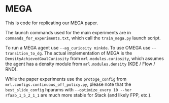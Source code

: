 # MEGA

This is code for replicating our MEGA paper. 

The launch commands used for the main experiments are in `commands_for_experiments.txt`, which call the `train_mega.py` launch script. 

To run a MEGA agent use `--ag_curiosity minkde`. To use OMEGA use `--transition_to_dg`. The actual implementation of MEGA is the `DensityAchievedGoalCuriosity` from `mrl.modules.curiosity`, which assumes the agent has a density module from `mrl.modules.density` (KDE / Flow / RND).

While the paper experiments use the `protoge_config` from `mrl.configs.continuous_off_policy.py`, please note that the `best_slide_config` hparams with `--optimize_every 10 --her rfaab_1_5_2_1_1` are much more stable for Stack (and likely FPP, etc.).